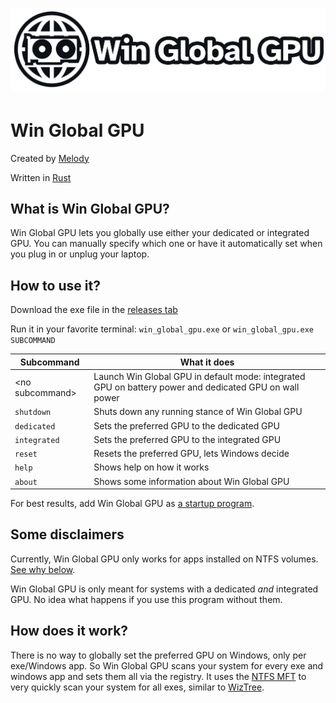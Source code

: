 # ![Win Global GPU](assets/banner.png)

# Win Global GPU

Created by [Melody](https://reticivis.net/)

Written in [Rust](https://www.rust-lang.org/)

## What is Win Global GPU?

Win Global GPU lets you globally use either your dedicated or integrated GPU. You can manually specify which one or have
it automatically set when you plug in or unplug your laptop.

## How to use it?

Download the exe file in the [releases tab](https://github.com/reticivis-net/uwd2/releases)

Run it in your favorite terminal: `win_global_gpu.exe` or `win_global_gpu.exe SUBCOMMAND`

| Subcommand       | What it does                                                                                           |
|------------------|--------------------------------------------------------------------------------------------------------|
| \<no subcommand> | Launch Win Global GPU in default mode: integrated GPU on battery power and dedicated GPU on wall power |
| `shutdown`       | Shuts down any running stance of Win Global GPU                                                        |
| `dedicated`      | Sets the preferred GPU to the dedicated GPU                                                            |
| `integrated`     | Sets the preferred GPU to the integrated GPU                                                           |
| `reset`          | Resets the preferred GPU, lets Windows decide                                                          |
| `help`           | Shows help on how it works                                                                             |
| `about`          | Shows some information about Win Global GPU                                                            |

For best results, add Win Global GPU
as [a startup program](https://support.microsoft.com/en-us/windows/add-apps-to-the-startup-page-in-settings-3d219555-bc76-449d-ab89-0d2dd6307164).

## Some disclaimers

Currently, Win Global GPU only works for apps installed on NTFS volumes. [See why below](#how-does-it-work).

Win Global GPU is only meant for systems with a dedicated _and_ integrated GPU. No idea what happens if you use this
program without them.

## How does it work?

There is no way to globally set the preferred GPU on Windows, only per exe/Windows app. So Win Global GPU scans your
system for every exe and windows app and sets them all via the registry. It uses
the [NTFS MFT](https://learn.microsoft.com/en-us/windows/win32/fileio/master-file-table) to very quickly scan your
system for all exes, similar to [WizTree](https://diskanalyzer.com/).
